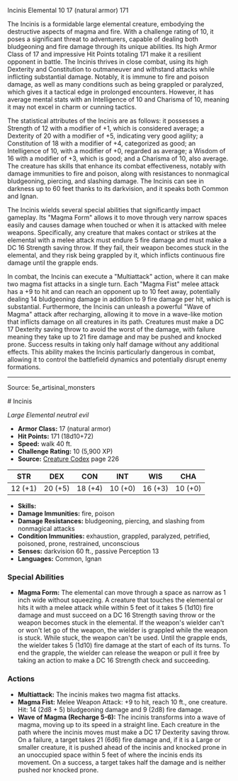 <MonsterName/>Incinis</MonsterName>
<CreatureType/>Elemental</CreatureType>
<CR/>10</CR>
<AC/>17 (natural armor)</AC>
<HP/>171</HP>
<summary>The Incinis is a formidable large elemental creature, embodying the destructive aspects of magma and fire. With a challenge rating of 10, it poses a significant threat to adventurers, capable of dealing both bludgeoning and fire damage through its unique abilities. Its high Armor Class of 17 and impressive Hit Points totaling 171 make it a resilient opponent in battle. The Incinis thrives in close combat, using its high Dexterity and Constitution to outmaneuver and withstand attacks while inflicting substantial damage. Notably, it is immune to fire and poison damage, as well as many conditions such as being grappled or paralyzed, which gives it a tactical edge in prolonged encounters. However, it has average mental stats with an Intelligence of 10 and Charisma of 10, meaning it may not excel in charm or cunning tactics.</summary>

<detail>

The statistical attributes of the Incinis are as follows: it possesses a Strength of 12 with a modifier of +1, which is considered average; a Dexterity of 20 with a modifier of +5, indicating very good agility; a Constitution of 18 with a modifier of +4, categorized as good; an Intelligence of 10, with a modifier of +0, regarded as average; a Wisdom of 16 with a modifier of +3, which is good; and a Charisma of 10, also average. The creature has skills that enhance its combat effectiveness, notably with damage immunities to fire and poison, along with resistances to nonmagical bludgeoning, piercing, and slashing damage. The Incinis can see in darkness up to 60 feet thanks to its darkvision, and it speaks both Common and Ignan.

The Incinis wields several special abilities that significantly impact gameplay. Its "Magma Form" allows it to move through very narrow spaces easily and causes damage when touched or when it is attacked with melee weapons. Specifically, any creature that makes contact or strikes at the elemental with a melee attack must endure 5 fire damage and must make a DC 16 Strength saving throw. If they fail, their weapon becomes stuck in the elemental, and they risk being grappled by it, which inflicts continuous fire damage until the grapple ends.

In combat, the Incinis can execute a "Multiattack" action, where it can make two magma fist attacks in a single turn. Each "Magma Fist" melee attack has a +9 to hit and can reach an opponent up to 10 feet away, potentially dealing 14 bludgeoning damage in addition to 9 fire damage per hit, which is substantial. Furthermore, the Incinis can unleash a powerful "Wave of Magma" attack after recharging, allowing it to move in a wave-like motion that inflicts damage on all creatures in its path. Creatures must make a DC 17 Dexterity saving throw to avoid the worst of the damage, with failure meaning they take up to 21 fire damage and may be pushed and knocked prone. Success results in taking only half damage without any additional effects. This ability makes the Incinis particularly dangerous in combat, allowing it to control the battlefield dynamics and potentially disrupt enemy formations.</detail>



---

Source: 5e_artisinal_monsters

<statblock>
# Incinis

*Large* *Elemental* *neutral evil*

- **Armor Class:** 17 (natural armor)
- **Hit Points:** 171 (18d10+72)
- **Speed:** walk 40 ft.
- **Challenge Rating:** 10 (5,900 XP)
- **Source:** [Creature Codex](https://koboldpress.com/kpstore/product/creature-codex-for-5th-edition-dnd) page 226

| STR | DEX | CON | INT | WIS | CHA |
| --- | --- | --- | --- | --- | --- |
| 12 (+1) | 20 (+5) | 18 (+4) | 10 (+0) | 16 (+3) | 10 (+0) |

- **Skills:** 
- **Damage Immunities:** fire, poison
- **Damage Resistances:** bludgeoning, piercing, and slashing from nonmagical attacks
- **Condition Immunities:** exhaustion, grappled, paralyzed, petrified, poisoned, prone, restrained, unconscious
- **Senses:** darkvision 60 ft., passive Perception 13
- **Languages:** Common, Ignan

### Special Abilities

- **Magma Form:** The elemental can move through a space as narrow as 1 inch wide without squeezing. A creature that touches the elemental or hits it with a melee attack while within 5 feet of it takes 5 (1d10) fire damage and must succeed on a DC 16 Strength saving throw or the weapon becomes stuck in the elemental. If the weapon's wielder can't or won't let go of the weapon, the wielder is grappled while the weapon is stuck. While stuck, the weapon can't be used. Until the grapple ends, the wielder takes 5 (1d10) fire damage at the start of each of its turns. To end the grapple, the wielder can release the weapon or pull it free by taking an action to make a DC 16 Strength check and succeeding.

### Actions

- **Multiattack:** The incinis makes two magma fist attacks.
- **Magma Fist:** Melee Weapon Attack: +9 to hit, reach 10 ft., one creature. Hit: 14 (2d8 + 5) bludgeoning damage and 9 (2d8) fire damage.
- **Wave of Magma (Recharge 5-6):** The incinis transforms into a wave of magma, moving up to its speed in a straight line. Each creature in the path where the incinis moves must make a DC 17 Dexterity saving throw. On a failure, a target takes 21 (6d6) fire damage and, if it is a Large or smaller creature, it is pushed ahead of the incinis and knocked prone in an unoccupied space within 5 feet of where the incinis ends its movement. On a success, a target takes half the damage and is neither pushed nor knocked prone.


</statblock>



